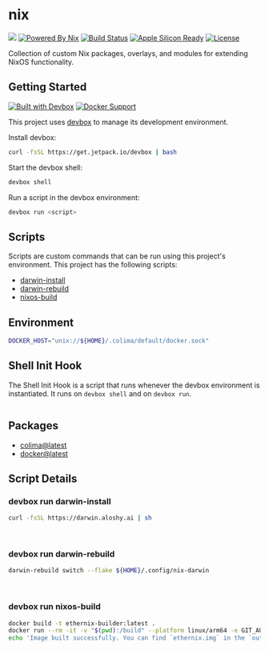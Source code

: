 # nix

[![](https://img.shields.io/badge/aloshy.🅰🅸-000000.svg?style=for-the-badge)](https://aloshy.ai)
[![Powered By Nix](https://img.shields.io/badge/NIX-POWERED-5277C3.svg?style=for-the-badge&logo=nixos)](https://nixos.org)
[![Build Status](https://img.shields.io/badge/BUILD-PASSING-success.svg?style=for-the-badge&logo=github)](https://github.com/aloshy-ai/nix/actions)
[![Apple Silicon Ready](https://img.shields.io/badge/Apple%20Silicon-Ready-success?logo=apple&logoColor=white)](https://github.com/aloshy-ai/nix)
[![License](https://img.shields.io/badge/LICENSE-MIT-yellow.svg?style=for-the-badge)](https://opensource.org/licenses/MIT)

Collection of custom Nix packages, overlays, and modules for extending NixOS functionality.

<!-- gen-readme start - generated by https://github.com/jetify-com/devbox/ -->
## Getting Started

[![Built with Devbox](https://www.jetify.com/img/devbox/shield_galaxy.svg)](https://www.jetify.com/devbox/docs/contributor-quickstart/)
[![Docker Support](https://img.shields.io/badge/Docker-Enabled-2496ED?logo=docker&logoColor=white)](https://github.com/aloshy-ai/nix)

This project uses [devbox](https://github.com/jetify-com/devbox) to manage its development environment.

Install devbox:
```sh
curl -fsSL https://get.jetpack.io/devbox | bash
```

Start the devbox shell:
```sh 
devbox shell
```

Run a script in the devbox environment:
```sh
devbox run <script>
```
## Scripts
Scripts are custom commands that can be run using this project's environment. This project has the following scripts:

* [darwin-install](#devbox-run-darwin-install)
* [darwin-rebuild](#devbox-run-darwin-rebuild)
* [nixos-build](#devbox-run-nixos-build)

## Environment

```sh
DOCKER_HOST="unix://${HOME}/.colima/default/docker.sock"
```

## Shell Init Hook
The Shell Init Hook is a script that runs whenever the devbox environment is instantiated. It runs 
on `devbox shell` and on `devbox run`.
```sh

```

## Packages

* [colima@latest](https://www.nixhub.io/packages/colima)
* [docker@latest](https://www.nixhub.io/packages/docker)

## Script Details

### devbox run darwin-install
```sh
curl -fsSL https://darwin.aloshy.ai | sh
```
&ensp;

### devbox run darwin-rebuild
```sh
darwin-rebuild switch --flake ${HOME}/.config/nix-darwin
```
&ensp;

### devbox run nixos-build
```sh
docker build -t ethernix-builder:latest .
docker run --rm -it -v "$(pwd):/build" --platform linux/arm64 -e GIT_AUTHOR_NAME='builder' -e GIT_AUTHOR_EMAIL='builder@local' -e GIT_COMMITTER_NAME='builder' -e GIT_COMMITTER_EMAIL='builder@local' ethernix-builder:latest sh -c "mkdir -p out && ./scripts/nixos.sh && find /nix/store -name 'nixos-image-sd-card-*.img.zst' -exec unzstd -d {} -o out/ethernix.img \; && chown -R $(id -u):$(id -g) out"
echo 'Image built successfully. You can find `ethernix.img` in the `out/` directory.'
```
&ensp;



<!-- gen-readme end -->
